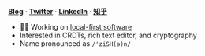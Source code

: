 <a href="https://zxch3n.com"><b>Blog</b></a> · <a href="https://twitter.com/zxch3n"><b>Twitter</b></a> · <a href="https://www.linkedin.com/in/z1xuanch3n/"><b>LinkedIn</b></a> · <a href="https://www.zhihu.com/people/chen-zi-xuan-46-28-66/posts"><b>知乎</b></a>

- 👨‍💻 Working on [local-first software](https://www.inkandswitch.com/local-first/)
- Interested in CRDTs, rich text editor, and cryptography
- Name pronounced as `/'ziSH(ə)n/`

